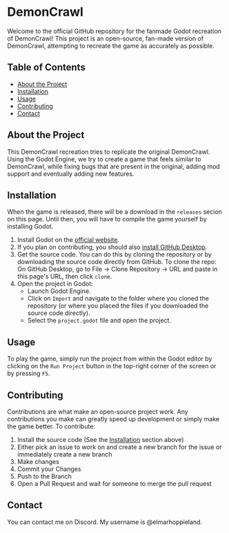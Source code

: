 # DemonCrawl

Welcome to the official GitHub repository for the fanmade Godot recreation of DemonCrawl! This project is an open-source, fan-made version of DemonCrawl, attempting to recreate the game as accurately as possible.

## Table of Contents

- [About the Project](#about-the-project)
- [Installation](#installation)
- [Usage](#usage)
- [Contributing](#contributing)
- [Contact](#contact)

## About the Project

This DemonCrawl recreation tries to replicate the original DemonCrawl. Using the Godot Engine, we try to create a game that feels similar to DemonCrawl, while fixing bugs that are present in the original, adding mod support and eventually adding new features.

## Installation

When the game is released, there will be a download in the `releases` secion on this page. Until then, you will have to compile the game yourself by installing Godot.

1. Install Godot on the [official website](https://godotengine.org/).
2. If you plan on contributing, you should also [install GitHub Desktop](https://desktop.github.com/download/).
3. Get the source code. You can do this by cloning the repository or by downloading the source code directly from GitHub.
   To clone the repo: On GitHub Desktop, go to File -> Clone Repository -> URL and paste in this page's URL, then click `clone`.
4. Open the project in Godot:
   - Launch Godot Engine.
   - Click on `Import` and navigate to the folder where you cloned the repository (or where you placed the files if you downloaded the source code directly).
   - Select the `project.godot` file and open the project.

## Usage

To play the game, simply run the project from within the Godot editor by clicking on the `Run Project` button in the top-right corner of the screen or by pressing `F5`.

## Contributing

Contributions are what make an open-source project work. Any contributions you make can greatly speed up development or simply make the game better. To contribute:

1. Install the source code (See the [Installation](#installation) section above)
2. Either pick an issue to work on and create a new branch for the issue or immediately create a new branch
3. Make changes
3. Commit your Changes
4. Push to the Branch
5. Open a Pull Request and wait for someone to merge the pull request

## Contact

You can contact me on Discord. My username is @elmarhoppieland.
